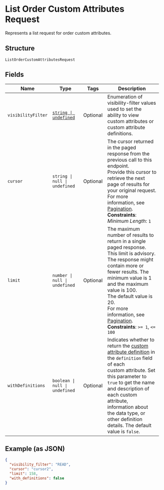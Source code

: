 
# List Order Custom Attributes Request

Represents a list request for order custom attributes.

## Structure

`ListOrderCustomAttributesRequest`

## Fields

| Name | Type | Tags | Description |
|  --- | --- | --- | --- |
| `visibilityFilter` | [`string \| undefined`](../models/visibility-filter.md) | Optional | Enumeration of visibility-filter values used to set the ability to view custom attributes or custom attribute definitions. |
| `cursor` | `string \| null \| undefined` | Optional | The cursor returned in the paged response from the previous call to this endpoint.<br/>Provide this cursor to retrieve the next page of results for your original request.<br/>For more information, see [Pagination](https://developer.squareup.com/docs/working-with-apis/pagination).<br/>**Constraints**: *Minimum Length*: `1` |
| `limit` | `number \| null \| undefined` | Optional | The maximum number of results to return in a single paged response. This limit is advisory.<br/>The response might contain more or fewer results. The minimum value is 1 and the maximum value is 100.<br/>The default value is 20.<br/>For more information, see [Pagination](https://developer.squareup.com/docs/working-with-apis/pagination).<br/>**Constraints**: `>= 1`, `<= 100` |
| `withDefinitions` | `boolean \| null \| undefined` | Optional | Indicates whether to return the [custom attribute definition](entity:CustomAttributeDefinition) in the `definition` field of each<br/>custom attribute. Set this parameter to `true` to get the name and description of each custom attribute,<br/>information about the data type, or other definition details. The default value is `false`. |

## Example (as JSON)

```json
{
  "visibility_filter": "READ",
  "cursor": "cursor2",
  "limit": 158,
  "with_definitions": false
}
```

